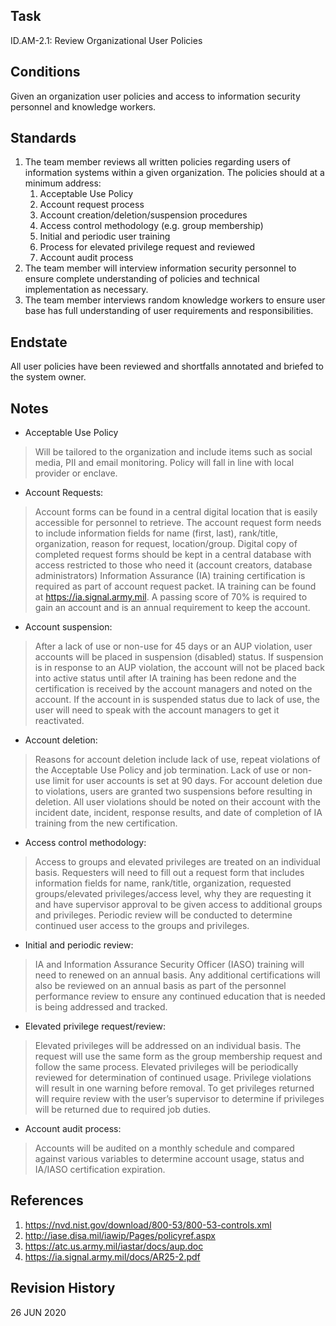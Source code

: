## Task
ID.AM-2.1: Review Organizational User Policies

## Conditions
Given an organization user policies and access to information security personnel and knowledge workers.

## Standards
<ol>
<li>The team member reviews all written policies regarding users of information systems within a given organization. The policies should at a minimum address:
<ol>
<li>Acceptable Use Policy</li>
<li>Account request process</li>
<li>Account creation/deletion/suspension procedures</li>
<li>Access control methodology (e.g. group membership)</li>
<li>Initial and periodic user training</li>
<li>Process for elevated privilege request and reviewed</li>
<li>Account audit process</li>
</ol>
</li>
<li>The team member will interview information security personnel to ensure complete understanding of policies and technical implementation as necessary.</li>
<li>The team member interviews random knowledge workers to ensure user base has full understanding of user requirements and responsibilities.</li>
</ol>

## Endstate
All user policies have been reviewed and shortfalls annotated and briefed to the system owner.

## Notes
* Acceptable Use Policy
> Will be tailored to the organization and include items such as social media, PII and email monitoring. Policy will fall in line with local provider or enclave.

* Account Requests:
> Account forms can be found in a central digital location that is easily accessible for personnel to retrieve. The account request form needs to include information fields for name (first, last), rank/title, organization, reason for request, location/group. Digital copy of completed request forms should be kept in a central database with access restricted to those who need it (account creators, database administrators) Information Assurance (IA) training certification is required as part of account request packet. IA training can be found at https://ia.signal.army.mil. A passing score of 70% is required to gain an account and is an annual requirement to keep the account.

* Account suspension:
> After a lack of use or non-use for 45 days or an AUP violation, user accounts will be placed in suspension (disabled) status. If suspension is in response to an AUP violation, the account will not be placed back into active status until after IA training has been redone and the certification is received by the account managers and noted on the account. If the account in is suspended status due to lack of use, the user will need to speak with the account managers to get it reactivated.

* Account deletion:
> Reasons for account deletion include lack of use, repeat violations of the Acceptable Use Policy and job termination. Lack of use or non-use limit for user accounts is set at 90 days. For account deletion due to violations, users are granted two suspensions before resulting in deletion. All user violations should be noted on their account with the incident date, incident, response results, and date of completion of IA training from the new certification.

* Access control methodology: 
> Access to groups and elevated privileges are treated on an individual basis. Requesters will need to fill out a request form that includes information fields for name, rank/title, organization, requested groups/elevated privileges/access level, why they are requesting it and have supervisor approval to be given access to additional groups and privileges. Periodic review will be conducted to determine continued user access to the groups and privileges.

* Initial and periodic review:
> IA and Information Assurance Security Officer (IASO) training will need to renewed on an annual basis. Any additional certifications will also be reviewed on an annual basis as part of the personnel performance review to ensure any continued education that is needed is being addressed and tracked.

* Elevated privilege request/review:
> Elevated privileges will be addressed on an individual basis. The request will use the same form as the group membership request and follow the same process. Elevated privileges will be periodically reviewed for determination of continued usage. Privilege violations will result in one warning before removal. To get privileges returned will require review with the user’s supervisor to determine if privileges will be returned due to required job duties.

* Account audit process:
> Accounts will be audited on a monthly schedule and compared against various variables to determine account usage, status and IA/IASO certification expiration.


## References
1. https://nvd.nist.gov/download/800-53/800-53-controls.xml
2. http://iase.disa.mil/iawip/Pages/policyref.aspx 
3. https://atc.us.army.mil/iastar/docs/aup.doc 
4. https://ia.signal.army.mil/docs/AR25-2.pdf



## Revision History
26 JUN 2020
